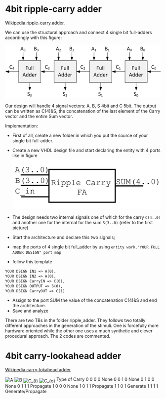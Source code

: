 # 4bit ripple-carry adder

[Wikipedia ripple-carry adder](https://en.wikipedia.org/wiki/Adder_(electronics)#Ripple-carry_adder).

We can use the structural approach and connect 4 single bit full-adders accordingly with this figure:

![alt text](ripple-carry-adder-4-bit.png )

Our design will handle 4 signal vectors: A, B, S 4bit and C 5bit. The output can be written as C(4)&S, the concatenation of the last element of the Carry vector and the entire Sum vector.

Implementation:
- First of all, create a new folder in which you put the source of your single bit full-adder.
- Create a new VHDL design file and start declaring the entity with 4 ports like in figure
![alt text](Ripple_adder.png )

- The design needs two internal signals one of which for the carry `C(4..0)` and another one for the internal for the sum `S(3..0)` (refer to the first picture)
- Start the architecture and declare this two signals;
- map the ports of 4 single bit full_adder by using `entity work."YOUR FULL ADDER DESIGN" port map`
- follow this template

```
YOUR DSIGN IN1 => A(0),
YOUR DSIGN IN2 => A(0),
YOUR DSIGN CarryIN => C(0),
YOUR DSIGN OUTPUT => S(0),
YOUR DSIGN CarryOUT => C(1)
```
- Assign to the port SUM the value of the concatenation C(4)&S and end the architecture.
- Save and analyze

There are two TBs in the folder ripple_adder. They follows two totally different approaches in the generation of the stimuli. One is forcefully more hardware oriented while the other one uses a much synthetic and clever procedural approach. The 2 codes are commented.


# 4bit carry-lookahead adder 

[Wikipedia carry-lokahead adder](https://en.wikipedia.org/wiki/Carry-lookahead_adder)




<tbody><tr>
<th><span class="mwe-math-element"><span class="mwe-math-mathml-inline mwe-math-mathml-a11y" style="display: none;"><math xmlns="http://www.w3.org/1998/Math/MathML" alttext="{\displaystyle A}">
  <semantics>
    <mrow class="MJX-TeXAtom-ORD">
      <mstyle scriptlevel="0" displaystyle="true">
        <mi>A</mi>
      </mstyle>
    </mrow>
    <annotation encoding="application/x-tex">{\displaystyle A}</annotation>
  </semantics>
</math></span><img src="https://wikimedia.org/api/rest_v1/media/math/render/svg/7daff47fa58cdfd29dc333def748ff5fa4c923e3" class="mwe-math-fallback-image-inline" aria-hidden="true" style="vertical-align: -0.338ex; width:1.743ex; height:2.176ex;" alt="A"></span></th>
<th><span class="mwe-math-element"><span class="mwe-math-mathml-inline mwe-math-mathml-a11y" style="display: none;"><math xmlns="http://www.w3.org/1998/Math/MathML" alttext="{\displaystyle B}">
  <semantics>
    <mrow class="MJX-TeXAtom-ORD">
      <mstyle scriptlevel="0" displaystyle="true">
        <mi>B</mi>
      </mstyle>
    </mrow>
    <annotation encoding="application/x-tex">{\displaystyle B}</annotation>
  </semantics>
</math></span><img src="https://wikimedia.org/api/rest_v1/media/math/render/svg/47136aad860d145f75f3eed3022df827cee94d7a" class="mwe-math-fallback-image-inline" aria-hidden="true" style="vertical-align: -0.338ex; width:1.764ex; height:2.176ex;" alt="B"></span></th>
<th><span class="mwe-math-element"><span class="mwe-math-mathml-inline mwe-math-mathml-a11y" style="display: none;"><math xmlns="http://www.w3.org/1998/Math/MathML" alttext="{\displaystyle C_{i}}">
  <semantics>
    <mrow class="MJX-TeXAtom-ORD">
      <mstyle scriptlevel="0" displaystyle="true">
        <msub>
          <mi>C</mi>
          <mrow class="MJX-TeXAtom-ORD">
            <mi>i</mi>
          </mrow>
        </msub>
      </mstyle>
    </mrow>
    <annotation encoding="application/x-tex">{\displaystyle C_{i}}</annotation>
  </semantics>
</math></span><img src="https://wikimedia.org/api/rest_v1/media/math/render/svg/cc49dc02c0ec8c86b67e7d10518ac791eda0bf22" class="mwe-math-fallback-image-inline" aria-hidden="true" style="vertical-align: -0.671ex; width:2.461ex; height:2.509ex;" alt="C_{i}"></span></th>
<th><span class="mwe-math-element"><span class="mwe-math-mathml-inline mwe-math-mathml-a11y" style="display: none;"><math xmlns="http://www.w3.org/1998/Math/MathML" alttext="{\displaystyle C_{o}}">
  <semantics>
    <mrow class="MJX-TeXAtom-ORD">
      <mstyle scriptlevel="0" displaystyle="true">
        <msub>
          <mi>C</mi>
          <mrow class="MJX-TeXAtom-ORD">
            <mi>o</mi>
          </mrow>
        </msub>
      </mstyle>
    </mrow>
    <annotation encoding="application/x-tex">{\displaystyle C_{o}}</annotation>
  </semantics>
</math></span><img src="https://wikimedia.org/api/rest_v1/media/math/render/svg/a9835cad55ad355d127932c83a89775a5c18f016" class="mwe-math-fallback-image-inline" aria-hidden="true" style="vertical-align: -0.671ex; width:2.691ex; height:2.509ex;" alt="C_{o}"></span></th>
<th>Type of Carry
</th></tr>
<tr>
<td>0</td>
<td>0</td>
<td>0</td>
<td>0</td>
<td>None
</td></tr>
<tr>
<td>0</td>
<td>0</td>
<td>1</td>
<td>0</td>
<td>None
</td></tr>
<tr>
<td>0</td>
<td>1</td>
<td>0</td>
<td>0</td>
<td>None
</td></tr>
<tr>
<td>0</td>
<td>1</td>
<td>1</td>
<td>1</td>
<td>Propagate
</td></tr>
<tr>
<td>1</td>
<td>0</td>
<td>0</td>
<td>0</td>
<td>None
</td></tr>
<tr>
<td>1</td>
<td>0</td>
<td>1</td>
<td>1</td>
<td>Propagate
</td></tr>
<tr>
<td>1</td>
<td>1</td>
<td>0</td>
<td>1</td>
<td>Generate
</td></tr>
<tr>
<td>1</td>
<td>1</td>
<td>1</td>
<td>1</td>
<td>Generate/Propagate
</td></tr></tbody>

